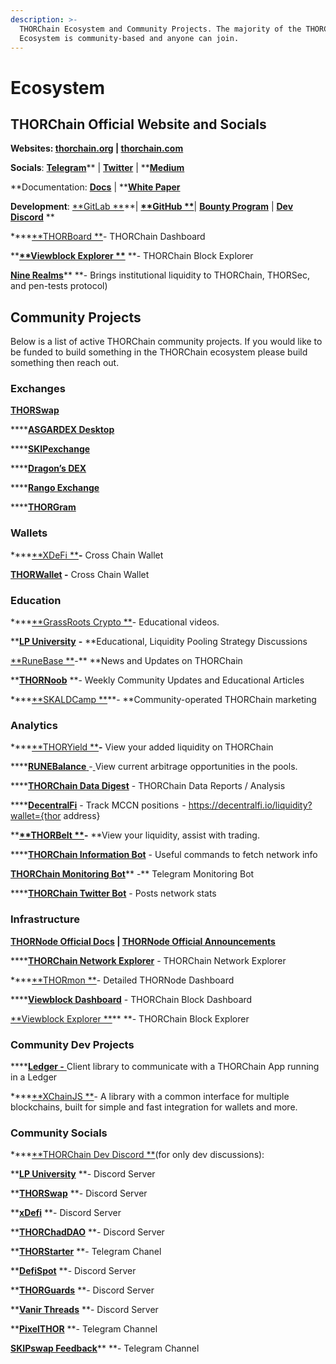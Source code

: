 ```yaml
---
description: >-
  THORChain Ecosystem and Community Projects. The majority of the THORChain
  Ecosystem is community-based and anyone can join.
---
```


# Ecosystem

## **THORChain Official Website and Socials**

**Websites: **[**thorchain.org**](http://thorchain.org)** | **[**thorchain.com**](https://www.thorchain.com)****

**Socials**: [**Telegram**](https://t.me/thorchain\_org)** | **[**Twitter**](https://twitter.com/THORchain)** | **[**Medium**](https://medium.com/thorchain)

**Documentation: **[**Docs**](https://docs.thorchain.org)** | **[**White Paper**](https://github.com/thorchain/Resources/blob/master/Whitepapers/THORChain-Whitepaper-May2020.pdf)

**Development**: [**GitLab **](https://gitlab.com/thorchain)**| **[**GitHub **](https://github.com/thorchain)**| **[**Bounty Program**](https://immunefi.com/bounty/thorchain/)** | **[**Dev Discord**](https://discord.gg/u6wMSKHpD4)** **

****[**THORBoard **](https://thorchain.live)- THORChain Dashboard

****[**Viewblock Explorer **](https://viewblock.io/thorchain)** **- THORChain Block Explorer

[**Nine Realms**](https://twitter.com/ninerealms\_cap)** **- Brings institutional liquidity to THORChain, THORSec, and pen-tests protocol)

## **Community Projects**

Below is a list of active THORChain community projects. If you would like to be funded to build something in the THORChain ecosystem please build something then reach out.

### Exchanges

****[**THORSwap**](https://thorswap.finance)****

****[**ASGARDEX Desktop**](https://github.com/thorchain/asgardex-electron/releases/)

****[**SKIPexchange**](https://app.skip.exchange/swap)

****[**Dragon’s DEX**](https://dragonsdex.com)

****[**Rango Exchange**](https://rango.exchange)&#x20;

****[**THORGram**](https://t.me/thorgram\_public)

### **Wallets**

****[**XDeFi **](https://www.xdefi.io)**-** Cross Chain Wallet

****[**THORWallet**](https://thorwallet.org)** -** Cross Chain Wallet

### **Education**

****[**GrassRoots Crypto **](https://www.youtube.com/c/GrassRootsCrypto/)- Educational videos.&#x20;

****[**LP University**](https://discord.gg/jVWS4EAYhh)**  **-** **Educational, Liquidity Pooling Strategy Discussions

[**RuneBase **](https://www.runebase.org)-** **News and Updates on THORChain

****[**THORNoob**](https://medium.com/@THORNoob)** **- Weekly Community Updates and Educational Articles

****[**SKALDCamp **](https://twitter.com/SKALDcamp)**- **Community-operated THORChain marketing

### **Analytics**

****[**THORYield **](https://thoryield.com)**-** View your added liquidity on THORChain

****[**RUNEBalance** ](https://www.runebalance.com/#/pools)-[ ](https://www.runebalance.com/#/pools)View current arbitrage opportunities in the pools.&#x20;

****[**THORChain Data Digest**](https://alexsimpson96.medium.com) - THORChain Data Reports / Analysis&#x20;

****[**DecentralFi**](https://decentralfi.io) - Track MCCN positions  - https://decentralfi.io/liquidity?wallet={thor address}

****[**THORBelt **](https://www.thorbelt.com)-** **View your liquidity, assist with trading.

****[**THORChain Information Bot**](https://t.me/thor\_infobot) - Useful commands to fetch network info

[**THORChain Monitoring Bot**](https://t.me/thorchain\_alert)** -** Telegram Monitoring Bot

****[**THORChain Twitter Bot**](https://twitter.com/thor\_bot) - Posts network stats

### **Infrastructure**

****[**THORNode Official Docs**](https://docs.thorchain.org/thornodes/overview)** | **[**THORNode Official Announcements**](https://t.me/thornode\_ann)****

****[**THORChain Network Explorer**](https://thorchain.net) - THORChain Network Explorer

****[**THORmon **](https://thorchain.network)- Detailed THORNode Dashboard

****[**Viewblock Dashboard**](https://dash.viewblock.io/d/thorchain) - THORChain Block Dashboard

[**Viewblock Explorer **](https://viewblock.io/thorchain)** **- THORChain Block Explorer

### Community Dev Projects

****[**Ledger -** ](https://www.npmjs.com/package/@thorchain/ledger-thorchain)Client library to communicate with a THORChain App running in a Ledger

****[**XChainJS **](https://xchainjs.org)- A library with a common interface for multiple blockchains, built for simple and fast integration for wallets and more.

### Community Socials

****[**THORChain Dev Discord **](https://discord.gg/u6wMSKHpD4)(for only dev discussions):&#x20;

****[**LP University**](https://discord.gg/jVWS4EAYhh)** **- Discord Server

****[**THORSwap**](https://discord.gg/thorswap)** **- Discord Server

****[**xDefi**](https://discord.com/invite/xdefiwallet)** **- Discord Server

****[**THORChadDAO**](https://discord.gg/CWypyjbZjW)** **- Discord Server

****[**THORStarter**](https://t.me/thorstarter)** **- Telegram Chanel

****[**DefiSpot**](https://discord.gg/7Zuypgv6Qf)** **- Discord Server

****[**THORGuards**](https://discord.gg/KQEhr3jtAd)** **- Discord Server

****[**Vanir Threads**](https://discord.gg/4DnN5j4nnw)** **- Discord Server

****[**PixelTHOR**](https://t.me/runenft)** **- Telegram Channel

[**SKIPswap Feedback**](https://t.me/SKIPexchangeFeedback)** **- Telegram Channel

